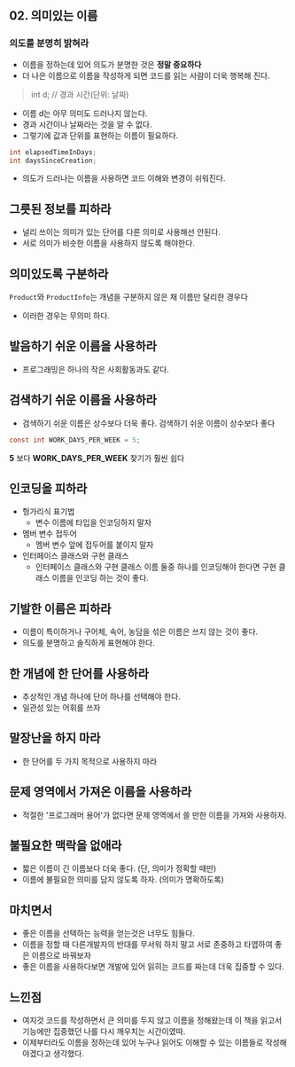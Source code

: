 ## 02. 의미있는 이름

### 의도를 분명히 밝혀라
- 이름을 정하는데 있어 의도가 분명한 것은 **정말 중요하다**
- 더 나은 이름으로 이름을 작성하게 되면 코드를 읽는 사람이 더욱 행복해 진다.

> int d; // 경과 시간(단위: 날짜)
- 이름 d는 아무 의미도 드러나지 않는다.
- 경과 시간이나 날짜라는 것을 알 수 없다.
- 그렇기에 값과 단위를 표현하는 이름이 필요하다.

```java
int elapsedTimeInDays;
int daysSinceCreation; 
```
- 의도가 드러나는 이름을 사용하면 코드 이해와 변경이 쉬워진다.

## 그릇된 정보를 피하라
- 널리 쓰이는 의미가 있는 단어를 다른 의미로 사용해선 안된다.
- 서로 의미가 비슷한 이름을 사용하지 않도록 해야한다.

## 의미있도록 구분하라
  ```Product```와 ```ProductInfo```는 개념을 구분하지 않은 채 이름만 달리한 경우다
- 이러한 경우는 무의미 하다.

## 발음하기 쉬운 이름을 사용하라
- 프로그래밍은 하나의 작은 사회활동과도 같다. 

## 검색하기 쉬운 이름을 사용하라
- 검색하기 쉬운 이름은 상수보다 더욱 좋다.
검색하기 쉬운 이름이 상수보다 좋다
```java
const int WORK_DAYS_PER_WEEK = 5;
```

**5** 보다 **WORK_DAYS_PER_WEEK** 찾기가 훨씬 쉽다

## 인코딩을 피하라
- 헝가리식 표기법
  - 변수 이름에 타입을 인코딩하지 말자
- 멤버 변수 접두어
  - 멤버 변수 앞에 접두어를 붙이지 말자
- 인터페이스 클래스와 구현 클래스
  - 인터페이스 클래스와 구현 클래스 이름 둘중 하나를 인코딩해야 한다면 구현 클래스 이름을 인코딩 하는 것이 좋다.

## 기발한 이름은 피하라
- 이름이 특이하거나 구어체, 속어, 농담을 섞은 이름은 쓰지 않는 것이 좋다.
- 의도를 분명하고 솔직하게 표현해야 한다.

## 한 개념에 한 단어를 사용하라
- 추상적인 개념 하나에 단어 하나를 선택해야 한다.
- 일관성 있는 어휘를 쓰자

## 말장난을 하지 마라
- 한 단어를 두 가지 목적으로 사용하지 마라

## 문제 영역에서 가져온 이름을 사용하라
- 적절한 '프로그래머 용어'가 없다면 문제 영역에서 쓸 만한 이름을 가져와 사용하자.

## 불필요한 맥락을 없애라
- 짧은 이름이 긴 이름보다 더욱 좋다. (단, 의미가 정확할 때만)
- 이름에 불필요한 의미를 담지 않도록 하자. (의미가 명확하도록)

## 마치면서
- 좋은 이름을 선택하는 능력을 얻는것은 너무도 힘들다.
- 이름을 정할 때 다른개발자의 반대를 무서워 하지 말고 서로 존중하고 타엽하여 좋은 이름으로 바꿔보자
- 좋은 이름을 사용하다보면 개발에 있어 읽히는 코드를 짜는데 더욱 집중할 수 있다.

## 느낀점
- 여지것 코드를 작성하면서 큰 의미를 두지 않고 이름을 정해왔는데 이 책을 읽고서 기능에만 집중했던 나를 다시 깨우치는 시간이였따.
- 이제부터라도 이름을 정하는데 있어 누구나 읽어도 이해할 수 있는 이름들로 작성해야겠다고 생각했다.
